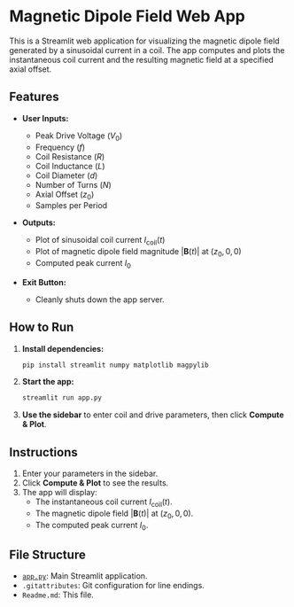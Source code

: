 # Magnetic Dipole Field Web App

This is a Streamlit web application for visualizing the magnetic dipole field generated by a sinusoidal current in a coil. The app computes and plots the instantaneous coil current and the resulting magnetic field at a specified axial offset.

## Features

- **User Inputs:**  
  - Peak Drive Voltage ($V_0$)
  - Frequency ($f$)
  - Coil Resistance ($R$)
  - Coil Inductance ($L$)
  - Coil Diameter ($d$)
  - Number of Turns ($N$)
  - Axial Offset ($z_0$)
  - Samples per Period

- **Outputs:**  
  - Plot of sinusoidal coil current $I_{\mathrm{coil}}(t)$
  - Plot of magnetic dipole field magnitude $|\mathbf{B}(t)|$ at $(z_0, 0, 0)$
  - Computed peak current $I_0$

- **Exit Button:**  
  - Cleanly shuts down the app server.

## How to Run

1. **Install dependencies:**
    ```sh
    pip install streamlit numpy matplotlib magpylib
    ```

2. **Start the app:**
    ```sh
    streamlit run app.py
    ```

3. **Use the sidebar** to enter coil and drive parameters, then click **Compute & Plot**.

## Instructions

1. Enter your parameters in the sidebar.
2. Click **Compute & Plot** to see the results.
3. The app will display:
    - The instantaneous coil current $I_{\mathrm{coil}}(t)$.
    - The magnetic dipole field $|\mathbf{B}(t)|$ at $(z_0, 0, 0)$.
    - The computed peak current $I_0$.

## File Structure

- [`app.py`](app.py): Main Streamlit application.
- `.gitattributes`: Git configuration for line endings.
- `Readme.md`: This file.
